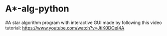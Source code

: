 ﻿# A*-alg-python
#A star algorithm program with interactive GUI made by following this video tutorial: https://www.youtube.com/watch?v=JtiK0DOeI4A
